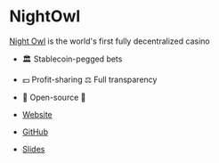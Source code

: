 # NightOwl

[Night Owl](https://www.nightowlcasino.io/) is the world's first fully decentralized casino 

- 🏛️ Stablecoin-pegged bets 
- 💵 Profit-sharing ⚖️ Full transparency 
- 🔬 Open-source 👀


- [Website](https://nightowlcasino.io/)
- [GitHub](https://github.com/nightowlcasino)
- [Slides](/pdf/Night_Owl_-_Ergo_Hack_lll_Presentation_Final.pdf)